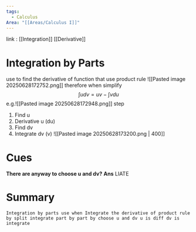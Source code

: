 ```yaml
---
tags:
  - Calculus
Area: "[[Areas/Calculus I]]"
---
```

link : [[Integration]] [[Derivative]]
# Integration by Parts
use to find the derivative of function that use  product rule
![[Pasted image 20250628172752.png]]
therefore when simplify
$$\int u dv = uv-\int v du$$
e.g.![[Pasted image 20250628172948.png]]
step 
1. Find u
2. Derivative u (du)
3. Find dv 
4. Integrate dv (v)
![[Pasted image 20250628173200.png | 400]]
# Cues
**There are anyway to choose u and dv?**
**Ans** LIATE
# Summary
```
Integration by parts use when Integrate the derivative of product rule by split integrate part by part by choose u and dv u is diff dv is integrate
```